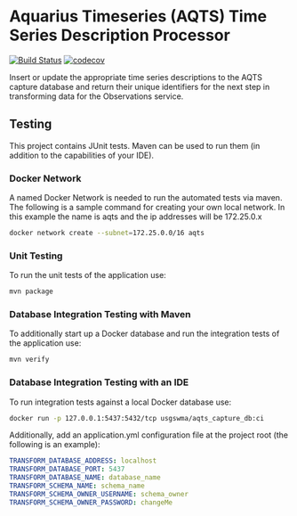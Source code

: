# Aquarius Timeseries (AQTS) Time Series Description Processor

[![Build Status](https://travis-ci.com/usgs/aqts-capture-ts-description.svg?branch=master)](https://travis-ci.com/usgs/aqts-capture-ts-description)
[![codecov](https://codecov.io/gh/usgs/aqts-capture-ts-description/branch/master/graph/badge.svg)](https://codecov.io/gh/usgs/aqts-capture-ts-description)

Insert or update the appropriate time series descriptions to the AQTS capture database and return their unique identifiers for the next step in transforming data for the Observations service.

## Testing
This project contains JUnit tests. Maven can be used to run them (in addition to the capabilities of your IDE).

### Docker Network
A named Docker Network is needed to run the automated tests via maven. The following is a sample command for creating your own local network. In this example the name is aqts and the ip addresses will be 172.25.0.x

```.sh
docker network create --subnet=172.25.0.0/16 aqts
```

### Unit Testing
To run the unit tests of the application use:

```.sh
mvn package
```

### Database Integration Testing with Maven
To additionally start up a Docker database and run the integration tests of the application use:

```.sh
mvn verify
```

### Database Integration Testing with an IDE
To run integration tests against a local Docker database use:

```.sh
docker run -p 127.0.0.1:5437:5432/tcp usgswma/aqts_capture_db:ci
```

Additionally, add an application.yml configuration file at the project root (the following is an example):

```.yaml
TRANSFORM_DATABASE_ADDRESS: localhost
TRANSFORM_DATABASE_PORT: 5437
TRANSFORM_DATABASE_NAME: database_name
TRANSFORM_SCHEMA_NAME: schema_name
TRANSFORM_SCHEMA_OWNER_USERNAME: schema_owner
TRANSFORM_SCHEMA_OWNER_PASSWORD: changeMe
```
